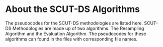 # About the SCUT-DS Algorithms
The pseudocodes for the SCUT-DS methodologies are listed here. 
SCUT-DS Methodologies are made up of two algorithms. 
The Resampling Algorithm and the Evaluation Algorithm.
The pseudocodes for these algorithms can found in the files with corresponding file names.
